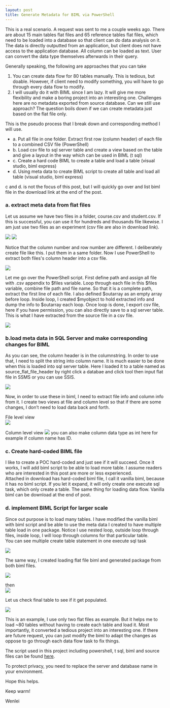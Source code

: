 ```yaml
---
layout: post
title: Generate Metadata for BIML via PowerShell
---
```


This is a real scenario. A request was sent to me a couple weeks ago. 
There are about 15 main tables flat files and 65 reference tables flat files, which need to be loaded into a database so that client can do data analysis on it.  The data is directly outputted from an application, but client does not have access to the application database. All column can be loaded as text. User can convert the data type themselves afterwards in their query. 

Generally speaking, the following are approaches that you can take
1.	You can create data flow for 80 tables manually. This is tedious, but doable.  However, if client need to modify something, you will have to go through every data flow to modify.
2.	I will usually do it with BIML since I am lazy. It will give me more flexibility and make a boring project into an interesting one.  Challenges here are no metadata exported from source database. Can we still use approach?   The question boils down if we can create metadata just based on the flat file only.

This is the pseudo process that I break down and corresponding method I will use.
* a.	Put all file in one folder.  Extract first row  (column header) of each file to a combined CSV file (PowerShell)
* b.	Load csv file to sql server table and create a view  based on the table and give a layout in the way which can be used in BIML (t sql)
* c.	Create a hard code BIML to create a table and load a table (visual studio, biml express)
* d.	Using meta data to create BIML script to create all table and load all table  (visual studio, biml express)  

c and d. is not the focus of this post, but I will quickly go over and list biml file in the download link at the end of the post.  

### a.	extract meta data from flat files
Let us assume we have two files in a folder, course.csv and student.csv.  If this is successful, you can use it for hundreds and thousands file likewise. I am just use two files as an experiment (csv file are also in download link).  

<img src="/images/blog30/course.PNG">  

<img src="/images/blog30/students.PNG">  

Notice that the column number and row number are different. I deliberately create file like this.  I put them in a same folder.  Now I use PowerShell to extract both files's column header into a csv file.

<img src="/images/blog30/powershell.PNG"> 

Let me go over the PowerShell script. First define path and assign all file with .csv appendix to $files variable.  Loop through each file in this $files variable, combine file path and file name. So that it is a complete path, extract the first line of each file.   I also defined $outarray as an empty array before loop. Inside loop, I created $myobject to hold extracted info and dump the info to $outarray each loop. Once loop is done, I export csv file, here if you have permission, you can also directly save to a sql server table. 
This is what I have extracted from the source file in a csv file.  

<img src="/images/blog30/meta_data_content.PNG"> 

### b.load meta data in SQL Server and make corresponding changes for BIML	
As you can see, the column header is in the columnstring.  In order to use that, I need to split the string into column name. It is much easier to be done when this is loaded into sql server table. Here I loaded it to a table named as source_flat_file_header by right click a databae and click tool then input flat file in SSMS or you can use SSIS.  

<img src="/images/blog30/import_flat_file.PNG"> 

Now, in order to use these in biml, I need to extract file info and column info from it. I create two views at file and column level so that if there are some changes, I don’t need to load data back and forth.  

File level view  
<img src="/images/blog30/file_metadata1.PNG">   

Column level view
<img src="/images/blog30/create_metadata2.PNG"> 
you can also make column data type as int here for example if column name has ID. 

### c. Create hard-coded BIML file	
I like to create a POC hard-coded and just see if it will succeed. Once it works, I will add biml script to be able to load more table. I assume readers who are interested in this post are more or less experienced.   
Attached in download has hard-coded biml file, I call it vanilla biml, because it has no biml script.  If you let it expand, it will only create one execute sql task, which only create a table.  The same thing for loading data flow.  Vanilla biml can be download at the end of post. 

### d. implement BIML Script for larger scale
Since out purpose is to load many tables.  I have modified the vanilla biml with biml script and be able to use the meta data I created to have multiple table load in one package. Notice I use nested loop, outside loop through files,  inside loop,  I will loop through columns for that particular table.   
You can see multiple create table statement in one execute sql task  

<img src="/images/blog30/create_table.PNG">   

The same way, I created loading flat file biml and generated package from both biml files.

<img src="/images/blog30/create_sample_table_ssis.PNG">   

then  
<img src="/images/blog30/load_to_table_ssis.PNG">   

Let us check final table to see if it get populated.   

<img src="/images/blog30/final_result.PNG">  

This is an example, I use only two flat files as example. But it helps me to load ~80 tables without having to create each table and load it. Most importantly, it converted a tedious project into an interesting one.  If there are future request, you can just modify the biml to adapt the changes as oppose to go through each data flow task to fix things.  

The script used in this project including powershell, t sql, biml and source files can be found <a href="Files/blog30.zip">here</a>.  

To protect privacy, you need to replace the server and database name in your environment.  

Hope this helps.  

Keep warm! 

Wenlei

